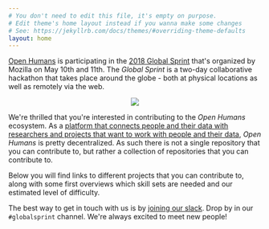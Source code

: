```yaml
---
# You don't need to edit this file, it's empty on purpose.
# Edit theme's home layout instead if you wanna make some changes
# See: https://jekyllrb.com/docs/themes/#overriding-theme-defaults
layout: home
---
```

[Open Humans](https://www.openhumans.org) is participating in the [2018 Global
Sprint](https://foundation.mozilla.org/opportunity/global-sprint/) that's
organized by Mozilla on May 10th and 11th. The *Global Sprint* is a two-day
collaborative hackathon that takes place around the globe - both at physical
locations as well as remotely via the web.
<center>
<img src="https://media0.giphy.com/media/3oz8xIsloV7zOmt81G/giphy.gif"/>
</center>

We're thrilled that you're interested in contributing to the *Open Humans*
ecosystem. As a [platform that connects people and their data with researchers
and projects that want to work with people and their data](https://www.openhumans.org/about/),
*Open Humans* is pretty decentralized. As such there is not a single repository that you can contribute to,
but rather a collection of repositories that you can contribute to.

Below you will find links to different projects that you can contribute to, along
with some first overviews which skill sets are needed and our estimated
level of difficulty.

The best way to get in touch with us is by
[joining our slack](http://slackin.openhumans.org/). Drop by in our `#globalsprint`
channel. We're always excited to meet new people!
